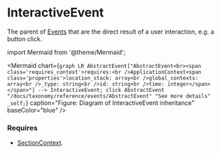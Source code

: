 # InteractiveEvent

The parent of [Events](/taxonomy/events) that are the direct result of a user interaction, e.g. a button click.

import Mermaid from '@theme/Mermaid';

<Mermaid chart={`
	graph LR
    AbstractEvent["AbstractEvent<br><span class='requires_context'>requires:<br />ApplicationContext<span class='properties'>location_stack: array<br />global_contexts: array<br />_type: string<br />id: string<br />time: integer</span></span>"] --> InteractiveEvent;
    click AbstractEvent "/docs/taxonomy/reference/events/AbstractEvent" "See more details" _self;
`} caption="Figure: Diagram of InteractiveEvent inheritance" baseColor="blue" />

### Requires
- [SectionContext](/taxonomy/reference/location-contexts/SectionContext.md).